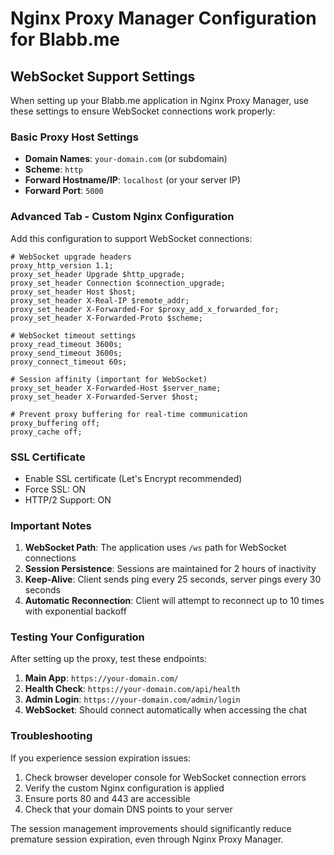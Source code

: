 # Nginx Proxy Manager Configuration for Blabb.me

## WebSocket Support Settings

When setting up your Blabb.me application in Nginx Proxy Manager, use these settings to ensure WebSocket connections work properly:

### Basic Proxy Host Settings
- **Domain Names**: `your-domain.com` (or subdomain)
- **Scheme**: `http` 
- **Forward Hostname/IP**: `localhost` (or your server IP)
- **Forward Port**: `5000`

### Advanced Tab - Custom Nginx Configuration

Add this configuration to support WebSocket connections:

```nginx
# WebSocket upgrade headers
proxy_http_version 1.1;
proxy_set_header Upgrade $http_upgrade;
proxy_set_header Connection $connection_upgrade;
proxy_set_header Host $host;
proxy_set_header X-Real-IP $remote_addr;
proxy_set_header X-Forwarded-For $proxy_add_x_forwarded_for;
proxy_set_header X-Forwarded-Proto $scheme;

# WebSocket timeout settings
proxy_read_timeout 3600s;
proxy_send_timeout 3600s;
proxy_connect_timeout 60s;

# Session affinity (important for WebSocket)
proxy_set_header X-Forwarded-Host $server_name;
proxy_set_header X-Forwarded-Server $host;

# Prevent proxy buffering for real-time communication
proxy_buffering off;
proxy_cache off;
```

### SSL Certificate
- Enable SSL certificate (Let's Encrypt recommended)
- Force SSL: ON
- HTTP/2 Support: ON

### Important Notes

1. **WebSocket Path**: The application uses `/ws` path for WebSocket connections
2. **Session Persistence**: Sessions are maintained for 2 hours of inactivity
3. **Keep-Alive**: Client sends ping every 25 seconds, server pings every 30 seconds
4. **Automatic Reconnection**: Client will attempt to reconnect up to 10 times with exponential backoff

### Testing Your Configuration

After setting up the proxy, test these endpoints:

1. **Main App**: `https://your-domain.com/`
2. **Health Check**: `https://your-domain.com/api/health`
3. **Admin Login**: `https://your-domain.com/admin/login`
4. **WebSocket**: Should connect automatically when accessing the chat

### Troubleshooting

If you experience session expiration issues:

1. Check browser developer console for WebSocket connection errors
2. Verify the custom Nginx configuration is applied
3. Ensure ports 80 and 443 are accessible
4. Check that your domain DNS points to your server

The session management improvements should significantly reduce premature session expiration, even through Nginx Proxy Manager.